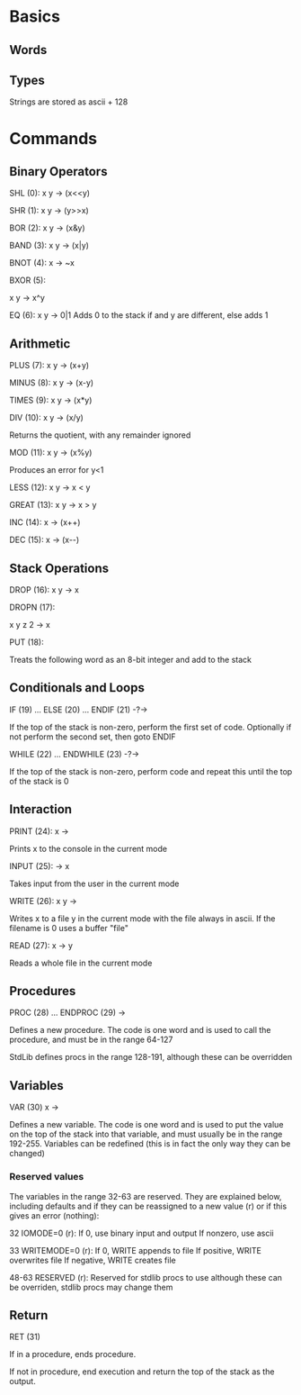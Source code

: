 # Basics

## Words

## Types

Strings are stored as ascii + 128
# Commands

## Binary Operators

SHL (0):
x y -> (x<<y)

SHR (1):
x y -> (y>>x)

BOR (2):
x y -> (x&y)

BAND (3):
x y -> (x|y)

BNOT (4):
x -> ~x

BXOR (5):

x y -> x^y

EQ (6):
x y -> 0|1
Adds 0 to the stack if and y are different, else adds 1

## Arithmetic

PLUS (7):
x y -> (x+y)

MINUS (8):
x y -> (x-y)

TIMES (9):
x y -> (x*y)

DIV (10):
x y -> (x/y)

Returns the quotient, with any remainder ignored

MOD (11):
x y -> (x%y)

Produces an error for y<1

LESS (12):
x y -> x < y

GREAT (13):
x y -> x > y

INC (14):
x -> (x++)

DEC (15):
x -> (x--)

## Stack Operations

DROP (16):
x y -> x

DROPN (17):

x y z 2 -> x

PUT (18):

Treats the following word as an 8-bit integer and add to the stack

## Conditionals and Loops

IF (19) ... ELSE (20) ... ENDIF (21)
-?->

If the top of the stack is non-zero, perform the first set of code.
Optionally if not perform the second set, then goto ENDIF

WHILE (22) ... ENDWHILE (23)
-?->

If the top of the stack is non-zero, perform code and repeat this until the top of the stack is 0

## Interaction

PRINT (24):
x ->

Prints x to the console in the current mode

INPUT (25):
-> x

Takes input from the user in the current mode


WRITE (26):
x y ->

Writes x to a file y in the current mode with the file always in ascii. If the filename is 0 uses a buffer "file"

READ (27):
x -> y

Reads a whole file in the current mode


## Procedures

PROC (28) <WORD>... ENDPROC (29)
->

Defines a new procedure. The code is one word and is used to call the procedure, and must be in the range 64-127

StdLib defines procs in the range 128-191, although these can be overridden

## Variables

VAR (30) <WORD>
x ->

Defines a new variable. The code is one word and is used to put the value on the top of the stack into that variable, and must usually be in the range 192-255. Variables can be redefined (this is in fact the only way they can be changed)

### Reserved values

The variables in the range 32-63 are reserved. They are explained below, including defaults and if they can be reassigned to a new value (r) or if this gives an error (nothing):

32 IOMODE=0 (r):
If 0, use binary input and output
If nonzero, use ascii

33 WRITEMODE=0 (r):
If 0, WRITE appends to file
If positive, WRITE overwrites file
If negative, WRITE creates file

48-63 RESERVED (r):
Reserved for stdlib procs to use although these can be overriden, stdlib procs may change them

## Return

RET (31)

If in a procedure, ends procedure.

If not in procedure, end execution and return the top of the stack as the output.